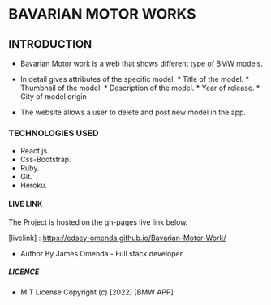 # BAVARIAN  MOTOR  WORKS


## INTRODUCTION

* Bavarian Motor  work is a web  that  shows  different  type  of  BMW models.
* In  detail  gives attributes of  the  specific  model.
      * Title of the model.
      * Thumbnail of  the model.
      * Description of the model.
      * Year of  release.
      * City of model origin

* The  website allows  a  user  to  delete and post new  model in the app.




### TECHNOLOGIES USED

* React js.
* Css-Bootstrap.
* Ruby.
* Git.
* Heroku.


#### LIVE LINK

The Project  is  hosted on the  gh-pages  live link  below.

[livelink]  : https://edsey-omenda.github.io/Bavarian-Motor-Work/

* Author By James Omenda - Full stack developer

##### LICENCE

* MIT License Copyright (c) [2022] [BMW APP]

